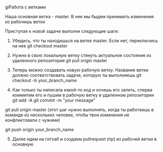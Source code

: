 giРабота с ветками

Наша основная ветка - master. В нее мы быдем принимать изменения из рабочишь веток

Приступая к новой задаче выполни следующие шаги:
1. Убедись, что ты находишься на ветке master. Если нет, переключись на нее
git checkout master

2. Нужно в свою локальную ветку стянуть актуальное состояние из удаленного репозитория
git pull origin master

3. Теперь можно создавать новую рабочую ветку. Название ветки должно соответствовать задаче, которую ты выполняешь
git checkout -b your_branch_name

4. Как только ты написала какой-то код и хочешь его залить, сперва коммитим его и пушим в рабочую ветку в удаленном репозитории
git add -A
git commit -m "your message"

git pull origin master (этот шаг нужно выполнять, когда ты работаешь в команде из нескольких человек, чтобы твои изменения не конфликтовали с чужими)

git push origin your_branch_name

5. Далее идем на гитхаб и создаем pullrequest (пр) из рабочей ветки в основную
